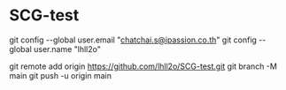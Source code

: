 # SCG-test


git config --global user.email "chatchai.s@ipassion.co.th"
git config --global user.name "lhll2o"

git remote add origin https://github.com/lhll2o/SCG-test.git
git branch -M main
git push -u origin main

